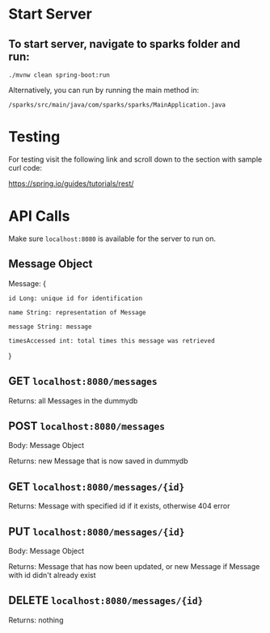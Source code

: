 <h1>Start Server</h1>

<h2>To start server, navigate to sparks folder and run:</h2>

<code>./mvnw clean spring-boot:run</code>

Alternatively, you can run by running the main method in:

<code>/sparks/src/main/java/com/sparks/sparks/MainApplication.java</code>

<h1>Testing</h1>

For testing visit the following link and scroll down to the section with sample curl code:

https://spring.io/guides/tutorials/rest/

<h1>API Calls</h1>

Make sure <code>localhost:8080</code> is available for the server to run on.

<h2>Message Object</h2>

Message: {

    id Long: unique id for identification

    name String: representation of Message

    message String: message

    timesAccessed int: total times this message was retrieved
}

<h2>GET <code>localhost:8080/messages</code></h2>

Returns: all Messages in the dummydb

<h2>POST <code>localhost:8080/messages</code></h2>

Body: Message Object

Returns: new Message that is now saved in dummydb

<h2>GET <code>localhost:8080/messages/{id}</code></h2>

Returns: Message with specified id if it exists, otherwise 404 error

<h2>PUT <code>localhost:8080/messages/{id}</code></h2>

Body: Message Object

Returns: Message that has now been updated, or new Message if Message with id didn't already exist

<h2>DELETE <code>localhost:8080/messages/{id}</code></h2>

Returns: nothing